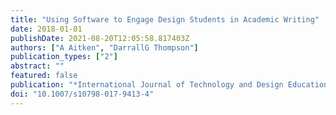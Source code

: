 ```yaml
---
title: "Using Software to Engage Design Students in Academic Writing"
date: 2018-01-01
publishDate: 2021-08-20T12:05:58.817403Z
authors: ["A Aitken", "DarrallG Thompson"]
publication_types: ["2"]
abstract: ""
featured: false
publication: "*International Journal of Technology and Design Education*"
doi: "10.1007/s10798-017-9413-4"
---
```


